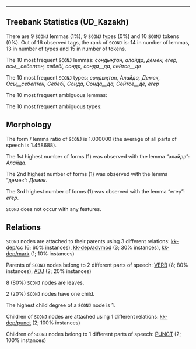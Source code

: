

--------------------------------------------------------------------------------

## Treebank Statistics (UD_Kazakh)

There are 9 `SCONJ` lemmas (1%), 9 `SCONJ` types (0%) and 10 `SCONJ` tokens (0%).
Out of 16 observed tags, the rank of `SCONJ` is: 14 in number of lemmas, 13 in number of types and 15 in number of tokens.

The 10 most frequent `SCONJ` lemmas: <em>сондықтан, алайда, демек, егер, осы__себептен, себебі, сонда, сонда__да, сөйтсе__де</em>

The 10 most frequent `SCONJ` types:  <em>сондықтан, Алайда, Демек, Осы__себептен, Себебі, Сонда, Сонда__да, Сөйтсе__де, егер</em>

The 10 most frequent ambiguous lemmas: 

The 10 most frequent ambiguous types:  



## Morphology

The form / lemma ratio of `SCONJ` is 1.000000 (the average of all parts of speech is 1.458688).

The 1st highest number of forms (1) was observed with the lemma “алайда”: <em>Алайда</em>.

The 2nd highest number of forms (1) was observed with the lemma “демек”: <em>Демек</em>.

The 3rd highest number of forms (1) was observed with the lemma “егер”: <em>егер</em>.

`SCONJ` does not occur with any features.


## Relations

`SCONJ` nodes are attached to their parents using 3 different relations: [kk-dep/cc]() (6; 60% instances), [kk-dep/advmod]() (3; 30% instances), [kk-dep/mark]() (1; 10% instances)

Parents of `SCONJ` nodes belong to 2 different parts of speech: [VERB]() (8; 80% instances), [ADJ]() (2; 20% instances)

8 (80%) `SCONJ` nodes are leaves.

2 (20%) `SCONJ` nodes have one child.

The highest child degree of a `SCONJ` node is 1.

Children of `SCONJ` nodes are attached using 1 different relations: [kk-dep/punct]() (2; 100% instances)

Children of `SCONJ` nodes belong to 1 different parts of speech: [PUNCT]() (2; 100% instances)

